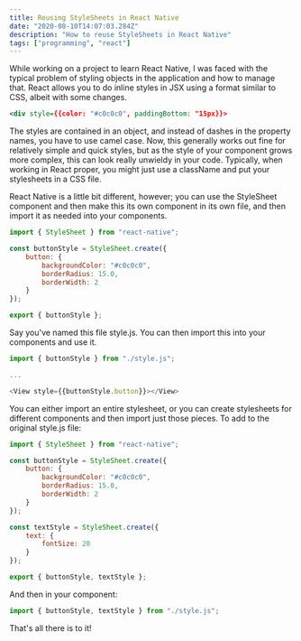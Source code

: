 ```yaml
---
title: Reusing StyleSheets in React Native
date: "2020-08-10T14:07:03.284Z"
description: "How to reuse StyleSheets in React Native"
tags: ["programming", "react"]
---
```


While working on a project to learn React Native, I was faced with the typical problem of styling
objects in the application and how to manage that.  React allows you to do inline styles in JSX
using a format similar to CSS, albeit with some changes.

```xml
<div style={{color: "#c0c0c0", paddingBottom: "15px}}>
```

The styles are contained in an object, and instead of dashes in the property names, you have to
use camel case.  Now, this generally works out fine for relatively simple and quick styles, but
as the style of your component grows more complex, this can look really unwieldy in your code.
Typically, when working in React proper, you might just use a className and put your stylesheets
in a CSS file.

React Native is a little bit different, however; you can use the StyleSheet component and then
make this its own component in its own file, and then import it as needed into your components.

```javascript
import { StyleSheet } from "react-native";

const buttonStyle = StyleSheet.create({
    button: {
        backgroundColor: "#c0c0c0",
        borderRadius: 15.0,
        borderWidth: 2
    }
});

export { buttonStyle };
```

Say you've named this file style.js.  You can then import this into your components and use it.

```javascript
import { buttonStyle } from "./style.js";

...

<View style={{buttonStyle.button}}></View>
```

You can either import an entire stylesheet, or you can create stylesheets for different components
and then import just those pieces.  To add to the original style.js file:

```javascript
import { StyleSheet } from "react-native";

const buttonStyle = StyleSheet.create({
    button: {
        backgroundColor: "#c0c0c0",
        borderRadius: 15.0,
        borderWidth: 2
    }
});

const textStyle = StyleSheet.create({
    text: {
        fontSize: 20
    }
});

export { buttonStyle, textStyle };
```

And then in your component:

```javascript
import { buttonStyle, textStyle } from "./style.js";
```

That's all there is to it!